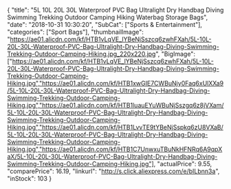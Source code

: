 {
	"title": "5L 10L 20L 30L Waterproof PVC Bag Ultralight Dry Handbag Diving Swimming Trekking Outdoor Camping Hiking Waterbag Storage Bags",
	"date": "2018-10-31 10:30:20",
	"SubCat": ["Sports & Entertainment"],
	"categories": ["Sport Bags"],
	"thumbnailImage": "https://ae01.alicdn.com/kf/HTB1vLqVE_lYBeNjSszcq6zwhFXah/5L-10L-20L-30L-Waterproof-PVC-Bag-Ultralight-Dry-Handbag-Diving-Swimming-Trekking-Outdoor-Camping-Hiking.jpg_220x220.jpg",
	"BigImage": ["https://ae01.alicdn.com/kf/HTB1vLqVE_lYBeNjSszcq6zwhFXah/5L-10L-20L-30L-Waterproof-PVC-Bag-Ultralight-Dry-Handbag-Diving-Swimming-Trekking-Outdoor-Camping-Hiking.jpg","https://ae01.alicdn.com/kf/HTB1xwGIE7CWBuNjy0Faq6xUlXXa9/5L-10L-20L-30L-Waterproof-PVC-Bag-Ultralight-Dry-Handbag-Diving-Swimming-Trekking-Outdoor-Camping-Hiking.jpg","https://ae01.alicdn.com/kf/HTB1luauEYuWBuNjSszgq6z8jVXam/5L-10L-20L-30L-Waterproof-PVC-Bag-Ultralight-Dry-Handbag-Diving-Swimming-Trekking-Outdoor-Camping-Hiking.jpg","https://ae01.alicdn.com/kf/HTB1LvvTE9tYBeNjSspkq6zU8VXaB/5L-10L-20L-30L-Waterproof-PVC-Bag-Ultralight-Dry-Handbag-Diving-Swimming-Trekking-Outdoor-Camping-Hiking.jpg","https://ae01.alicdn.com/kf/HTB1C7UnwxuTBuNkHFNRq6A9qpXaX/5L-10L-20L-30L-Waterproof-PVC-Bag-Ultralight-Dry-Handbag-Diving-Swimming-Trekking-Outdoor-Camping-Hiking.jpg"],
	"actualPrice": 9.55,
	"comparePrice": 16.19,
	"linkurl": "http://s.click.aliexpress.com/e/bILbnn3a",
	"inStock": 103
}

